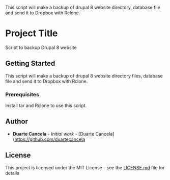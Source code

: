 This script will make a backup of drupal 8 website directory, database file and send it to Dropbox with Rclone.

# Project Title

Script to backup Drupal 8 website

## Getting Started

This script will make a backup of drupal 8 website directory files, database file and send it to Dropbox with Rclone.

### Prerequisites

Install tar and Rclone to use this script.

## Author

* **Duarte Cancela** - *Initial work* - [Duarte Cancela](https://github.com/duartecancela

## License

This project is licensed under the MIT License - see the [LICENSE.md](LICENSE.md) file for details

